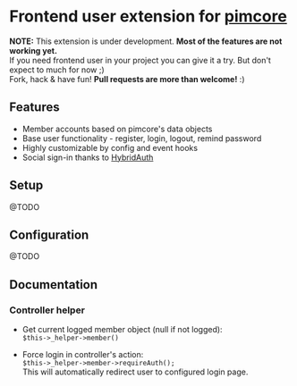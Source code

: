# Frontend user extension for [pimcore](http://www.pimcore.org/)

**NOTE:** This extension is under development. **Most of the features are not working yet.**  
If you need frontend user in your project you can give it a try. But don't expect to much for now ;)  
Fork, hack & have fun! **Pull requests are more than welcome!** :)

## Features

* Member accounts based on pimcore's data objects
* Base user functionality - register, login, logout, remind password
* Highly customizable by config and event hooks
* Social sign-in thanks to [HybridAuth](https://github.com/hybridauth/hybridauth)

## Setup

@TODO

## Configuration

@TODO

## Documentation

### Controller helper

* Get current logged member object (null if not logged):  
```$this->_helper->member() ```

* Force login in controller's action:  
```$this->_helper->member->requireAuth();```  
This will automatically redirect user to configured login page.
